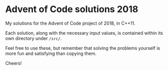 # Advent of Code solutions 2018

My solutions for the Advent of Code project of 2018, in C++11.

Each solution, along with the necessary input values, is contained within its own directory under `/src/`.

Feel free to use these, but remember that solving the problems yourself is more fun and satisfying than copying them.

Cheers!
